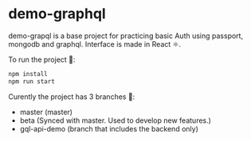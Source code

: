 # demo-graphql

demo-grapql is a base project for practicing basic Auth using passport, mongodb and graphql. 
Interface is made in React ⚛.

To run the project 🚀:
```sh
npm install
npm run start
```

Curently the project has 3 branches 🌳:
  - master (master)
  - beta (Synced with master. Used to develop new features.)
  - gql-api-demo (branch that includes the backend only)

